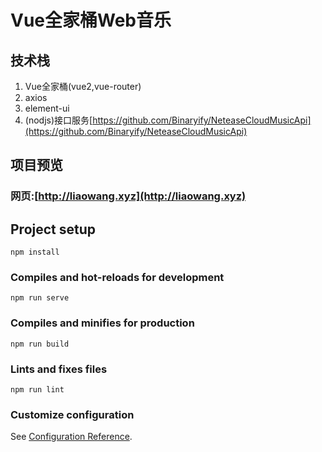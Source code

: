 # Vue全家桶Web音乐
## 技术栈
1. Vue全家桶(vue2,vue-router)
2. axios
3. element-ui
4. (nodjs)接口服务[https://github.com/Binaryify/NeteaseCloudMusicApi](https://github.com/Binaryify/NeteaseCloudMusicApi)
## 项目预览
### 网页:[http://liaowang.xyz](http://liaowang.xyz)
## Project setup
```
npm install
```

### Compiles and hot-reloads for development
```
npm run serve
```

### Compiles and minifies for production
```
npm run build
```

### Lints and fixes files
```
npm run lint
```

### Customize configuration
See [Configuration Reference](https://cli.vuejs.org/config/).
